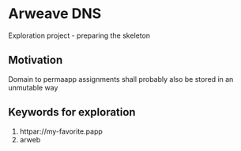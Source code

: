 # Arweave DNS
Exploration project - preparing the skeleton

## Motivation
Domain to permaapp assignments shall probably also be stored in an unmutable way

## Keywords for exploration
1. httpar://my-favorite.papp 
2. arweb
